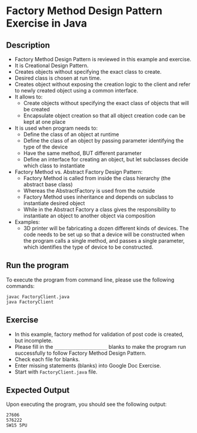 # Factory Method Design Pattern Exercise in Java

## Description
* Factory Method Design Pattern is reviewed in this example and exercise.
* It is Creational Design Pattern.
* Creates objects without specifying the exact class to create.
* Desired class is chosen at run time.
* Creates object without exposing the creation logic to the client and refer to newly created object using a common
  interface.
* It allows to:
  * Create objects without specifying the exact class of objects that will be created
  * Encapsulate object creation so that all object creation code can be kept at one place
* It is used when program needs to:
  * Define the class of an object at runtime
  * Define the class of an object by passing parameter identifying the type of the device
  * Have the same method, BUT different parameter
  * Define an interface for creating an object, but let subclasses decide which class to instantiate
* Factory Method vs. Abstract Factory Design Pattern:
  * Factory Method is called from inside the class hierarchy (the abstract base class)
  * Whereas the AbstractFactory is used from the outside
  * Factory Method uses inheritance and depends on subclass to instantiate desired object
  * While in the Abstract Factory a class gives the responsibility to instantiate an object to another object via
  composition
* Examples:
  * 3D printer will be fabricating a dozen different kinds of devices. The code needs to be set up so that a device
  will be constructed when the program calls a single method, and passes a single parameter, which identifies the type
  of device to be constructed.

## Run the program
To execute the program from command line, please use the following commands:
```
javac FactoryClient.java
java FactoryClient
```

## Exercise
* In this example, factory method for validation of post code is created, but incomplete.
* Please fill in the `____________________`  blanks to make the program run successfully to follow Factory Method Design
Pattern.
* Check each file for blanks.
* Enter missing statements (blanks) into Google Doc Exercise.
* Start with `FactoryClient.java` file.

## Expected Output
Upon executing the program, you should see the following output:

```
27606
576222
SW15 5PU
```
